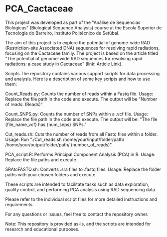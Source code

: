 # PCA_Cactaceae

This project was developed as part of the "Análise de Sequencias Biológicas" (Biological Sequence Analysis) course at the Escola Superior de Tecnologia do Barreiro, Instituto Politécnico de Setúbal.

The aim of this project is to explore the potential of genome-wide RAD (Restriction-site Associated DNA) sequences for resolving rapid radiations, focusing on the Cactaceae family. The project is based on the article titled "The potential of genome-wide RAD sequences for resolving rapid radiations: a case study in Cactaceae" (link: Article Link).

Scripts
The repository contains various support scripts for data processing and analysis. Here is a description of some key scripts and how to use them:

Count_Reads.py: Counts the number of reads within a Fastq file. Usage: Replace the file path in the code and execute. The output will be "Number of reads: (Reads)".

Count_SNPS.py: Counts the number of SNPs within a .vcf file. Usage: Replace the file path in the code and execute. The output will be: "The file {file_name_vcf} has {num_snps} SNPs."

Cut_reads.sh: Cuts the number of reads from all Fastq files within a folder. Usage: Run "./Cut_reads.sh /home/your/input/folder/path/ /home/your/output/folder/path/ (number_of_reads)".

PCA_script.R: Performs Principal Component Analysis (PCA) in R. Usage: Replace the file paths and execute.

SRAtoFASTQ.sh: Converts .sra files to .fastq files. Usage: Replace the folder paths with your chosen folders and execute.

These scripts are intended to facilitate tasks such as data exploration, quality control, and performing PCA analysis using RAD sequencing data.

Please refer to the individual script files for more detailed instructions and requirements.

For any questions or issues, feel free to contact the repository owner.

Note: This repository is provided as-is, and the scripts are intended for research and educational purposes.
